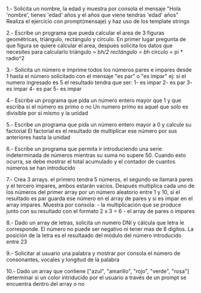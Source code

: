 1.- Solicita un nombre, la edad y muestra por consola el mensaje "Hola 'nombre', tienes 'edad' años y el años que viene tendras 'edad' años"
    Realiza el ejercicio con prompt(mensaje) y haz uso de los template strings

2.- Escribe un programa que pueda calcular el area de 3 figuras geométricas, triángulo, rectángulo y círculo. En primer lugar pregunta de que figura se quiere calcular el area, despues solicita los datos que necesites para calcularlo
    triángulo = b*h/2
    rectángulo = b*h
    círculo = pi * radio^2

3.- Solicita un número e imprime todos los números pares e impares desde 1 hasta el número solicitado con el mensaje "es par" o "es impar"
    ej: si el numero ingresado es 5 el resultado tendra que ser:
        1- es impar
        2- es par
        3- es impar
        4- es par
        5- es impar

4.- Escribe un programa que pida un número entero mayor que 1 y que escriba si el número es primo o no
    Un numero primo es aquel que solo es divisible por sí mísmo y la unidad

5.- Escribe un programa que pida un número entero mayor a 0 y calcule su factorial
    El factorial es el resultado de multiplicar ese número por sus anteriores hasta la unidad

6.- Escribe un programa que permita ir introduciendo una serie indeterminada de números mientras su suma no supere 50. Cuando esto ocurra, se debe mostrar el total acumulado y el contador de cuantos números se han introducido

7.- Crea 3 arrays. el primero tendra 5 números, el segundo se llamará pares y el tercero impares, ambos estarán vacíos. Después multiplica cada uno de los números del primer array por un número aleatorio entre 1 y 10, si el resultado es par guarda ese número en el array de pares y si es impar en el array impares. Muestra por consola:
    - la multiplicación que se produce junto con su resultado con el formato 2 x 3 = 6
    - el array de pares o impares

8.- Dado un array de letras, solicita un numero DNI y cálcula que letra le corresponde. El número no puede ser negativo ni tener mas de 8 digítos. La posición de la letra es el resultaado del módulo del número introducido entre 23

9.- Solicitar al usuario una palabra y mostrar por consola el número de consonantes, vocales y longitud de la palabra

10.- Dado un array que contiene ["azul", "amarillo", "rojo", "verde", "rosa"] determinar si un color intriducido por el usuario a través de un prompt se encuentra dentro del array o no